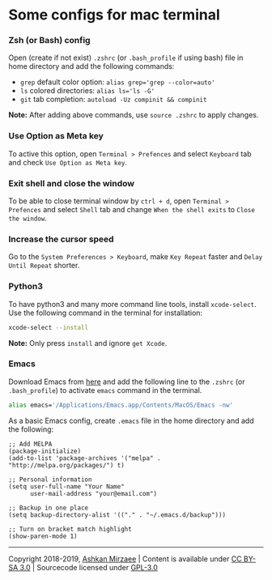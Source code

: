 # Some configs for mac terminal 

### Zsh (or Bash) config
Open (create if not exist) `.zshrc` (or `.bash_profile` if using bash) file in home directory and add the following commands:

- `grep` default color option: `alias grep='grep --color=auto'`
- `ls` colored directories: `alias ls='ls -G'`
- `git` tab completion: `autoload -Uz compinit && compinit`

**Note:** After adding above commands, use `source .zshrc` to apply changes.

### Use Option as Meta key
To active this option, open `Terminal > Prefences` and select `Keyboard` tab and check `Use Option as Meta key`.

### Exit shell and close the window
To be able to close terminal window by `ctrl + d`, open `Terminal > Prefences` and select `Shell` tab and change `When the shell exits` to `Close the window`.

### Increase the cursor speed
Go to the `System Preferences > Keyboard`, make `Key Repeat` faster and `Delay Until Repeat` shorter.

### Python3
To have python3 and many more command line tools, install `xcode-select`. Use the following command in the terminal for installation:

```bash
xcode-select --install
```

**Note:** Only press `install` and ignore `get Xcode`.

### Emacs
Download Emacs from [here](https://emacsformacosx.com) and add the following line to the `.zshrc` (or `.bash_profile`) to activate `emacs` command in the terminal.

```bash
alias emacs='/Applications/Emacs.app/Contents/MacOS/Emacs -nw'
```

As a basic Emacs config, create `.emacs` file in the home directory and add the following:
```
;; Add MELPA
(package-initialize)
(add-to-list 'package-archives '("melpa" . "http://melpa.org/packages/") t)

;; Personal information
(setq user-full-name "Your Name"
      user-mail-address "your@email.com")

;; Backup in one place
(setq backup-directory-alist '(("." . "~/.emacs.d/backup")))

;; Turn on bracket match highlight
(show-paren-mode 1)
```

---
Copyright 2018-2019, [Ashkan Mirzaee](https://ashki23.github.io/index.html) | Content is available under [CC BY-SA 3.0](https://creativecommons.org/licenses/by-sa/3.0/) | Sourcecode licensed under [GPL-3.0](https://www.gnu.org/licenses/gpl-3.0.en.html)
